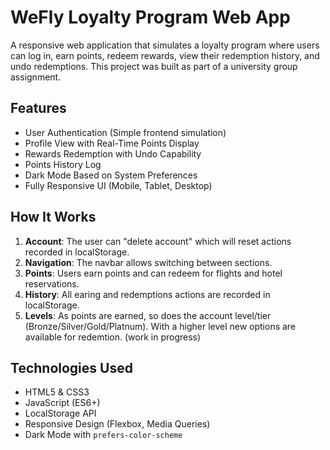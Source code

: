 # WeFly Loyalty Program Web App

A responsive web application that simulates a loyalty program where users can log in, earn points, redeem rewards, view their redemption history, and undo redemptions. This project was built as part of a university group assignment.

## Features

- User Authentication (Simple frontend simulation)
- Profile View with Real-Time Points Display
- Rewards Redemption with Undo Capability
- Points History Log
- Dark Mode Based on System Preferences
- Fully Responsive UI (Mobile, Tablet, Desktop)

## How It Works

1. **Account**: The user can "delete account" which will reset actions recorded in localStorage.
2. **Navigation**: The navbar allows switching between sections.
3. **Points**: Users earn points and can redeem for flights and hotel reservations.
4. **History**: All earing and redemptions actions are recorded in localStorage.
5. **Levels**: As points are earned, so does the account level/tier (Bronze/Silver/Gold/Platnum). With a higher level new options are available for redemtion. (work in progress)

## Technologies Used

- HTML5 & CSS3
- JavaScript (ES6+)
- LocalStorage API
- Responsive Design (Flexbox, Media Queries)
- Dark Mode with `prefers-color-scheme`